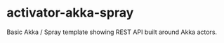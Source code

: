 activator-akka-spray
====================

Basic Akka / Spray template showing REST API built around Akka actors.
